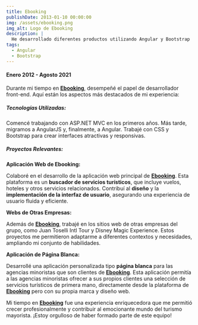 ```yaml
---
title: Ebooking
publishDate: 2013-01-10 00:00:00
img: /assets/ebooking.png
img_alt: Logo de Ebooking
description: |
  He desarrollado diferentes productos utilizando Angular y Bootstrap
tags:
  - Angular
  - Bootstrap
---
```


#### Enero 2012 - Agosto 2021

Durante mi tiempo en **<a href="https://www.ebooking.com.ar" target="_blank">Ebooking</a>**, desempeñé el papel de desarrollador front-end.
Aquí están los aspectos más destacados de mi experiencia:

##### Tecnologías Utilizadas:

Comencé trabajando con ASP.NET MVC en los primeros años.
Más tarde, migramos a AngularJS y, finalmente, a Angular.
Trabajé con CSS y Bootstrap para crear interfaces atractivas y responsivas.

##### Proyectos Relevantes:

**Aplicación Web de Ebooking:**

Colaboré en el desarrollo de la aplicación web principal de **<a href="https://www.ebooking.com.ar" target="_blank">Ebooking</a>**. Esta plataforma es un **buscador de servicios turísticos**, que incluye vuelos, hoteles y otros servicios relacionados.
Contribuí al **diseño** y la **implementación de la interfaz de usuario**, asegurando una experiencia de usuario fluida y eficiente.

**Webs de Otras Empresas:**

Además de **<a href="https://www.ebooking.com.ar" target="_blank">Ebooking</a>**, trabajé en los sitios web de otras empresas del grupo, como Juan Toselli Intl Tour y Disney Magic Experience.
Estos proyectos me permitieron adaptarme a diferentes contextos y necesidades, ampliando mi conjunto de habilidades.

**Aplicación de Página Blanca:**

Desarrollé una aplicación personalizada tipo **página blanca** para las agencias minoristas que son clientes de **<a href="https://www.ebooking.com.ar" target="_blank">Ebooking</a>**.
Esta aplicación permitía a las agencias minoristas ofrecer a sus propios clientes una selección de servicios turísticos de primera mano, directamente desde la plataforma de **<a href="https://www.ebooking.com.ar" target="_blank">Ebooking</a>** pero con su propia marca y diseño web.

Mi tiempo en **<a href="https://www.ebooking.com.ar" target="_blank">Ebooking</a>** fue una experiencia enriquecedora que me permitió crecer profesionalmente y contribuir al emocionante mundo del turismo mayorista. ¡Estoy orgulloso de haber formado parte de este equipo!
